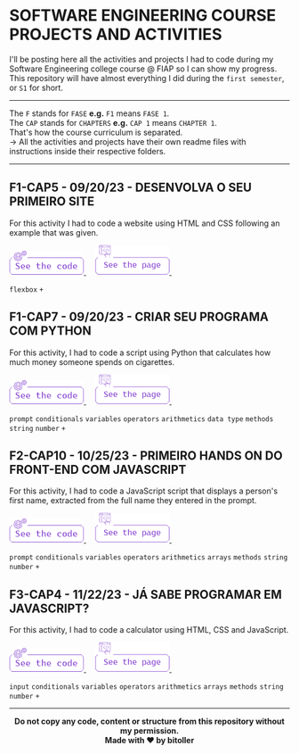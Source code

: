 # SOFTWARE ENGINEERING COURSE PROJECTS AND ACTIVITIES
I'll be posting here all the activities and projects I had to code during my Software Engineering college course @ FIAP so I can show my progress. This repository will have almost everything I did during the `first semester`, or `S1` for short.<br />

<hr />

The `F` stands for `FASE` <strong>e.g.</strong> `F1` means `FASE 1`.<br />
The `CAP` stands for `CHAPTERS` <strong>e.g.</strong> `CAP 1` means `CHAPTER 1`.<br />
That's how the course curriculum is separated.<br />
→ All the activities and projects have their own readme files with instructions inside their respective folders.

<hr />

## F1-CAP5 - 09/20/23 - DESENVOLVA O SEU PRIMEIRO SITE
For this activity I had to code a website using HTML and CSS following an example that was given.<br />

<a href="https://github.com/bitoller/fiap-projects-and-activities-s1/tree/main/src/F1/CAP5" target="_blank"> <img src="./src/assets/code_purple.png"> </a> &nbsp; &nbsp;
<a href="https://bitoller.github.io/fiap-projects-and-activities-s1/src/F1/CAP5/index.html" target="_blank"> <img src="./src/assets/page_purple.png"> </a> &nbsp; &nbsp;

`flexbox` `+`

## F1-CAP7 - 09/20/23 - CRIAR SEU PROGRAMA COM PYTHON
For this activity, I had to code a script using Python that calculates how much money someone spends on cigarettes.<br />

<a href="https://github.com/bitoller/fiap-projects-and-activities-s1/tree/main/src/F1/CAP7" target="_blank"> <img src="./src/assets/code_purple.png"> </a> &nbsp; &nbsp;
<a href="#" target="_blank"> <img src="./src/assets/page_purple.png"> </a> &nbsp; &nbsp;

`prompt` `conditionals` `variables` `operators` `arithmetics` `data type` `methods` `string` `number` `+`

## F2-CAP10 - 10/25/23 - PRIMEIRO HANDS ON DO FRONT-END COM JAVASCRIPT
For this activity, I had to code a JavaScript script that displays a person's first name, extracted from the full name they entered in the prompt.<br />

<a href="https://github.com/bitoller/fiap-projects-and-activities-s1/tree/main/src/F2/CAP10" target="_blank"> <img src="./src/assets/code_purple.png"> </a> &nbsp; &nbsp;
<a href="https://bitoller.github.io/fiap-projects-and-activities-s1/src/F2/CAP10/index.html" target="_blank"> <img src="./src/assets/page_purple.png"> </a> &nbsp; &nbsp;

`prompt` `conditionals` `variables` `operators` `arithmetics` `arrays` `methods` `string` `number` `+`

## F3-CAP4 - 11/22/23 - JÁ SABE PROGRAMAR EM JAVASCRIPT?
For this activity, I had to code a calculator using HTML, CSS and JavaScript.<br />

<a href="https://github.com/bitoller/fiap-projects-and-activities-s1/tree/main/src/F3/CAP4" target="_blank"> <img src="./src/assets/code_purple.png"> </a> &nbsp; &nbsp;
<a href="https://bitoller.github.io/fiap-projects-and-activities-s1/src/F3/CAP4/index.html" target="_blank"> <img src="./src/assets/page_purple.png"> </a> &nbsp; &nbsp;

`input` `conditionals` `variables` `operators` `arithmetics` `arrays` `methods` `string` `number` `+`

<hr />

<p align="center">
<b>Do not copy any code, content or structure from this repository without my permission.<br />
Made with ♥ by bitoller
</p>
